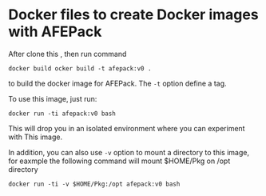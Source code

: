 # Docker files to create Docker images with AFEPack

After clone this , then run command

	docker build ocker build -t afepack:v0 .

to build the docker image for AFEPack. The `-t` option define a tag.

To use this image, just  run:
	
	docker run -ti afepack:v0 bash

This will drop you in an isolated environment where you can experiment with This image.

In addition, you can also use `-v` option to mount a directory to this image, for eaxmple the following command will mount $HOME/Pkg on /opt directory 

	docker run -ti -v $HOME/Pkg:/opt afepack:v0 bash


